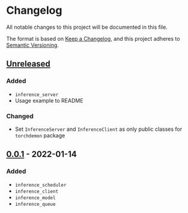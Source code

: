 # Changelog
All notable changes to this project will be documented in this file.

The format is based on [Keep a Changelog](https://keepachangelog.com/en/1.0.0/), and this project adheres to [Semantic Versioning](https://semver.org/spec/v2.0.0.html).

## [Unreleased]
### Added

- `inference_server`
- Usage example to README

### Changed

- Set `InferenceServer` and `InferenceClient` as only public classes for `torchdemon` package

## [0.0.1] - 2022-01-14
### Added
- `inference_scheduler`
- `inference_client`
- `inference_model`
- `inference_queue`

[Unreleased]: https://github.com/jacknurminen/torchdemon/compare/0.0.1...master
[0.0.1]: https://github.com/jacknurminen/torchdemon/tree/0.0.1

